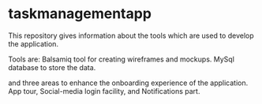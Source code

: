 # taskmanagementapp
This repository gives information about the tools which are used to develop the application.

Tools are:
Balsamiq tool for creating wireframes and mockups.
MySql database to store the data.

and three areas to enhance the onboarding experience of the application.
App tour, Social-media login facility, and Notifications part.
